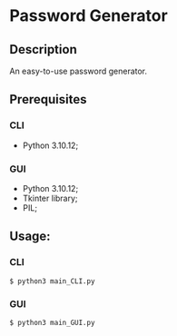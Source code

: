# Password Generator
## Description
An easy-to-use password generator.

## Prerequisites
### CLI
- Python 3.10.12;
  
### GUI
- Python 3.10.12;
- Tkinter library;
- PIL;

## Usage:
### CLI
`$ python3 main_CLI.py`

### GUI
`$ python3 main_GUI.py`
